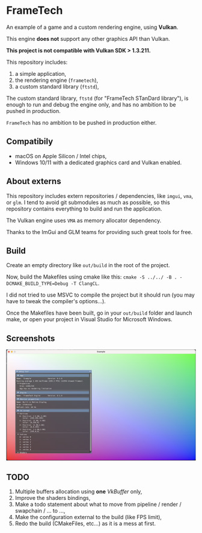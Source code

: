# FrameTech

An example of a game and a custom rendering engine, using **Vulkan**.

This engine **does not** support any other graphics API than Vulkan.

**This project is not compatible with Vulkan SDK > 1.3.211.**

This repository includes:

1. a simple application,
2. the rendering engine (`frametech`),
3. a custom standard library (`ftstd`),

The custom standard library, `ftstd` (for "FrameTech STanDard library"), is enough to run and debug the engine only, and has no ambition to be pushed in production.

`FrameTech` has no ambition to be pushed in production either.

## Compatibily

* macOS on Apple Silicon / Intel chips,
* Windows 10/11 with a dedicated graphics card and Vulkan enabled.

## About externs

This repository includes extern repositories / dependencies, like `imgui`, `vma`, or `glm`.
I tend to avoid git submodules as much as possible, so this repository contains everything to build and run the application.

The Vulkan engine uses `VMA` as memory allocator dependency. 

Thanks to the ImGui and GLM teams for providing such great tools for free.

## Build

Create an empty directory like `out/build` in the root of the project.

Now, build the Makefiles using cmake like this: `cmake -S ../../ -B . -DCMAKE_BUILD_TYPE=Debug -T ClangCL`.

I did not tried to use MSVC to compile the project but it should run (you may have to tweak the compiler's options...).

Once the Makefiles have been built, go in your `out/build` folder and launch make,
 or open your project in Visual Studio for Microsoft Windows.

## Screenshots

![State at December 15 of 2022](docs/images/state_12152022.png "State of 15th of December, 2022")

## TODO

1. Multiple buffers allocation using **one** _VkBuffer_ only,
2. Improve the shaders bindings,
3. Make a todo statement about what to move from pipeline / render / swapchain / ... to ...,
4. Make the configuration external to the build (like FPS limit),
5. Redo the build (CMakeFiles, etc...) as it is a mess at first.

